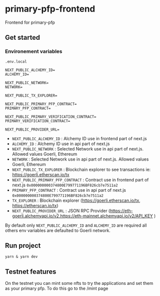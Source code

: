 # primary-pfp-frontend

Frontend for primary-pfp

## Get started

### Environement variables

`.env.local`

```
NEXT_PUBLIC_ALCHEMY_ID=
ALCHEMY_ID=

NEXT_PUBLIC_NETWORK=
NETWORK=

NEXT_PUBLIC_TX_EXPLORER=

NEXT_PUBLIC_PRIMARY_PFP_CONTRACT=
PRIMARY_PFP_CONTRACT=

NEXT_PUBLIC_PRIMARY_VERIFICATION_CONTRACT=
PRIMARY_VERIFICATION_CONTRACT=

NEXT_PUBLIC_PROVIDER_URL=
```

- `NEXT_PUBLIC_ALCHEMY_ID` : Alchemy ID use in frontend part of next.js
- `ALCHEMY_ID` : Alchemy ID use in api part of next.js
- `NEXT_PUBLIC_NETWORK` : Selected Network use in api part of next.js. Allowed values Goerli, Ethereum
- `NETWORK` : Selected Network use in api part of next.js. Allowed values Goerli, Ethereum
- `NEXT_PUBLIC_TX_EXPLORER` : Blockchain explorer to see transactions ie: https://goerli.etherscan.io/tx
- `NEXT_PUBLIC_PRIMARY_PFP_CONTRACT` : Contract use in frontend part of next.js `0x000000000374800E799771196BF826cb7e7511a2`
- `PRIMARY_PFP_CONTRACT` : Contract use in api part of next.js `0x000000000374800E799771196BF826cb7e7511a2`
- `TX_EXPLORER` : Blockchain explorer (https://goerli.etherscan.io/tx, https://etherscan.io/tx)
- `NEXT_PUBLIC_PROVIDER_URL` : JSON RPC Provider (https://eth-goerli.alchemyapi.io/v2,https://eth-mainnet.alchemyapi.io/v2/API_KEY )

By default only `NEXT_PUBLIC_ALCHEMY_ID` and `ALCHEMY_ID` are required all others env variables are defaulted to Goerli network.

## Run project

```
yarn & yarn dev
```

## Testnet features

On the testnet you can mint some nfts to try the applications and set them as your primary pfp.
To do this go to the /mint page
